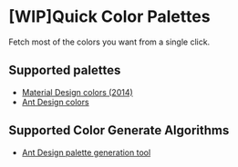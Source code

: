 # [WIP]Quick Color Palettes

Fetch most of the colors you want from a single click.

## Supported palettes

- [Material Design colors (2014)](https://material.io/design/color/the-color-system.htm)
- [Ant Design colors](https://ant.design/docs/spec/colors#Base-Color-Palettes)

## Supported Color Generate Algorithms

- [Ant Design palette generation tool](https://ant.design/docs/spec/colors#Palette-Generation-Tool)
